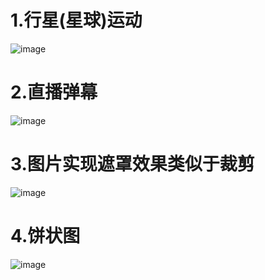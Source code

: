 # 1.行星(星球)运动
![image](https://github.com/ChangeStrong/iOSAnimation/blob/master/star2.gif)

# 2.直播弹幕
![image](https://github.com/ChangeStrong/iOSAnimation/blob/master/barrage.gif)
# 3.图片实现遮罩效果类似于裁剪
![image](https://github.com/ChangeStrong/iOSAnimation/blob/master/maskAnimation.gif)
# 4.饼状图
![image](https://github.com/ChangeStrong/iOSAnimation/blob/master/pichart.gif)
